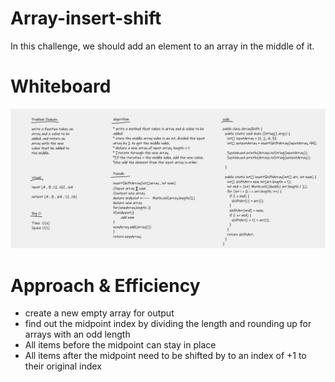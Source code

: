 # Array-insert-shift
In this challenge, we should add an element to an array in the middle of it.

# Whiteboard 
![whiteboard](array-insert-Shift.png)

# Approach & Efficiency
- create a new empty array for output
- find out the midpoint index by dividing the length and rounding up for arrays with an odd length
- All items before the midpoint can stay in place
- All items after the midpoint need to be shifted by to an index of +1 to their original index
